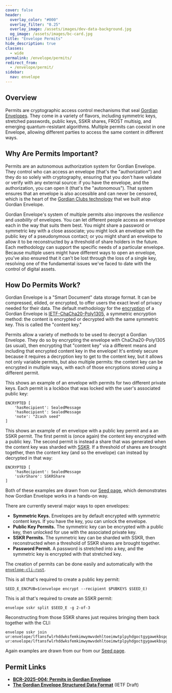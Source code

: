 ```yaml
---
cover: false
header:
  overlay_color: "#000"
  overlay_filter: "0.25"
  overlay_image: /assets/images/dev-data-background.jpg
  og_image: /assets/images/bc-card.jpg
title: "Envelope Permits"
hide_description: true
classes:
  - wide
permalink: /envelope/permits/
redirect_from:
  - /envelope/permit/
sidebar:
  nav: envelope
---
```


## Overview

Permits are cryptographic access control mechanisms that seal [Gordian Envelopes](/envelope/). They come in a variety of flavors, including symmetric keys, stretched passwords, public keys, SSKR shares, FROST multisig, and emerging quantum-resistant algorithms. Multiple permits can coexist in one Envelope, allowing different parties to access the same content in different ways. 

## Why Are Permits Important?

Permits are an autonomous authorization system for Gordian Envelope. They control who can access an envelope (that's the "authorization") and they do so solely with cryptography, ensuring that you don't have validate or verify with any external source: if you have the envelope, and the authorization, you can open it (that's the "autonomous"). That system ensures that an envelope is also accessible and can never be censored, which is the heart of the [Gordian Clubs technology](/clubs/) that we built atop Gordian Envelope.

Gordian Envelope's system of multiple permits also improves the _resilience_ and _usability_ of envelopes. You can let different people access an envelope each in the way that suits them best. You might share a password or symmetric key with a close associate; you might lock an envelope with the public key of a pseudonymous contact; or you might shard an envelope to allow it to be reconstructed by a threshold of share holders in the future. Each methodology can support the specific needs of a particular envelope. Because multiple users might have different ways to open an envelope, you've also ensured that it can't be lost through the loss of a single key, resolving one of the fundamental issues we've faced to date with the control of digital assets.

## How Do Permits Work?

Gordian Envelope is a "Smart Document" data storage format. It can be compressed, elided, or encrypted, to offer users the exact level of privacy needed for their data. The default methodology for the [encryption](https://github.com/BlockchainCommons/Research/blob/master/papers/bcr-2023-004-envelope-symmetric-encryption.md) of a Gordian Envelope is [IETF-ChaCha20-Poly1305](https://datatracker.ietf.org/doc/html/rfc7539), a symmetric encryption method: the content is encrypted or decrypted with the same symmetric key. This is called the "content key."

Permits allow a variety of methods to be used to decrypt a Gordian Envelope. They do so by encrypting the envelope with ChaCha20-Poly1305 (as usual), then encrypting that "content key" via a different means and including that encrypted content key in the envelope! It's entirely secure because it requires a decryption key to get to the content key, but it allows not only variable permits, but also multiple permits: the content key can be encrypted in multiple ways, with each of those encryptions stored using a different permit.

This shows an example of an envelope with permits for two different private keys. Each permit is a lockbox that was locked with the user's associated public key:
```
ENCRYPTED [
    'hasRecipient': SealedMessage
    'hasRecipient': SealedMessage
    'note': "Zcash seed"
]
```
This shows an example of en envelope with a public key permit and a an SSKR permit. The first permit is (once again) the content key encrypted with a public key. The second permit is instead a share that was generated when the content key was sharded with [SSKR](/sskr/). If a threshold of shares are brought together, then the content key (and so the envelope) can instead by decrypted in that way:
```
ENCRYPTED [
    'hasRecipient': SealedMessage
    'sskrShare': SSKRShare
]
```
Both of these examples are drawn from our [Seed page](/envelope/seed/), which demonstrates how Gordian Envelope works in a hands-on way.

There are currently several major ways to open envelopes:

* **Symmetric Keys.** Envelopes are by default encrypted with symmetric content keys. If you have the key, you can unlock the envelope.
* **Public Key Permits.** The symmetric key can be encrypted with a public key, then unlocked for use with the associated private key.
* **SSKR Permits.** The symmetric key can be sharded with SSKR, then reconstructed when a threshold of SSKR shares are brought together.
* **Password Permit.** A password is stretched into a key, and the symmetric key is encrypted with that stretched key.
 
The creation of permits can be done easily and automatically with the [`envelope-cli-rust`](https://github.com/BlockchainCommons/bc-envelope-cli-rust).

This is all that's required to create a public key permit:
```
SEED_E_ENCPUB=$(envelope encrypt --recipient $PUBKEYS $SEED_E)
```
This is all that's required to create an SSKR permit:
```
envelope sskr split $SEED_E -g 2-of-3
```
Reconstructing from those SSKR shares just requires bringing them back together with the CLI:
```
envelope sskr join
ur:envelope/lftansfwlrhddwksfemkimwymwvdehltoeimwtplpyhdgoctgygawekbspgtwkfmonwmlbmklpenskayeswmgomyenhydmrlwncajogssnematwpgantwzetehmhssiogdztwtsrckswvstiinmkspdpimdwsskeqzhddatansfphdcxmojsjpryadbgroleykrdaahscyvarttitszssfdsykisynctctsblysaftcfvsgmoyamtpsotantkphddagdclaeadaeaebkmegwsssrftaymnuyfmsohedacmswhgdrsfoybacloyfsbtmykbhlihdechkbvthkmdgh 
ur:envelope/lftansfwlrhddwksfemkimwymwvdehltoeimwtplpyhdgoctgygawekbspgtwkfmonwmlbmklpenskayeswmgomyenhydmrlwncajogssnematwpgantwzetehmhssiogdztwtsrckswvstiinmkspdpimdwsskeqzhddatansfphdcxmojsjpryadbgroleykrdaahscyvarttitszssfdsykisynctctsblysaftcfvsgmoyamtpsotantkphddagdclaeadadbkrpvaaaidswpelsoxcejekikncmcszcktolkkidaddikshtbdhtwlwptdeessnyhngdoygo
```
Again examples are drawn from our from our [Seed page](/envelope/seed/).

## Permit Links

* [**BCR-2025-004: Permits in Gordian Envelope**](https://github.com/BlockchainCommons/Research/blob/master/papers/bcr-2025-004-permit.md)
* [**The Gordian Envelope Structured Data Format**](https://github.com/BlockchainCommons/Research/blob/master/papers/bcr-2025-004-permit.md) (IETF Draft)
